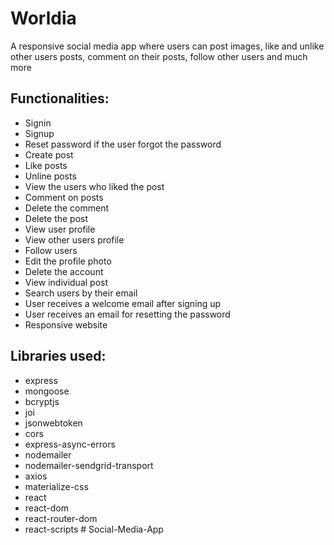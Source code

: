 # Worldia
A responsive social media app where users can post images, like and unlike other users posts, comment on their posts, follow other users and much more

## Functionalities:
- Signin
- Signup
- Reset password if the user forgot the password
- Create post
- Like posts
- Unline posts
- View the users who liked the post
- Comment on posts
- Delete the comment
- Delete the post
- View user profile
- View other users profile
- Follow users
- Edit the profile photo
- Delete the account
- View individual post
- Search users by their email
- User receives a welcome email after signing up
- User receives an email for resetting the password
- Responsive website

## Libraries used:
- express
- mongoose
- bcryptjs
- joi
- jsonwebtoken
- cors
- express-async-errors
- nodemailer
- nodemailer-sendgrid-transport
- axios
- materialize-css
- react
- react-dom
- react-router-dom
- react-scripts
#   S o c i a l - M e d i a - A p p 
 
 
